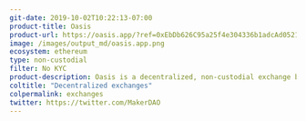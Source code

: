 ```yaml
---
git-date: 2019-10-02T10:22:13-07:00
product-title: Oasis
product-url: https://oasis.app/?ref=0xEbDb626C95a25f4e304336b1adcAd0521a1Bdca1
image: /images/output_md/oasis.app.png
ecosystem: ethereum
type: non-custodial
filter: No KYC
product-description: Oasis is a decentralized, non-custodial exchange built on the OasisDEX Protocol enabling the trade of the tokens used in Multi-Collateral Dai (MCD).
coltitle: "Decentralized exchanges"
colpermalink: exchanges
twitter: https://twitter.com/MakerDAO
---
```

